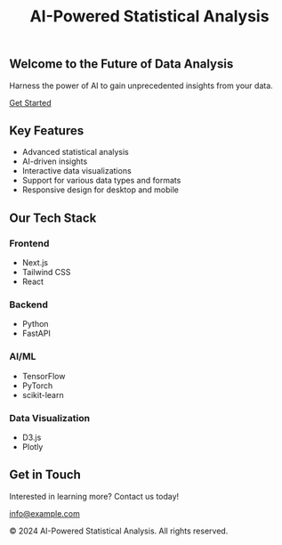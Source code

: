 <!DOCTYPE html>
<html lang="en">
<head>
    <meta charset="UTF-8">
    <meta name="viewport" content="width=device-width, initial-scale=1.0">
    <title>AI-Powered Statistical Analysis</title>
    <script src="https://cdn.tailwindcss.com"></script>
</head>
<body class="bg-gray-100 font-sans">
    <header class="bg-blue-600 text-white py-4">
        <div class="container mx-auto px-4">
            <h1 class="text-3xl font-bold">AI-Powered Statistical Analysis</h1>
        </div>
    </header>

<main class="container mx-auto px-4 py-8">
        <section class="mb-12">
            <h2 class="text-2xl font-semibold mb-4">Welcome to the Future of Data Analysis</h2>
            <p class="text-lg mb-4">Harness the power of AI to gain unprecedented insights from your data.</p>
            <a href="#" class="bg-blue-500 hover:bg-blue-700 text-white font-bold py-2 px-4 rounded">
                Get Started
            </a>
        </section>

<section class="mb-12">
            <h2 class="text-2xl font-semibold mb-4">Key Features</h2>
            <ul class="list-disc list-inside">
                <li>Advanced statistical analysis</li>
                <li>AI-driven insights</li>
                <li>Interactive data visualizations</li>
                <li>Support for various data types and formats</li>
                <li>Responsive design for desktop and mobile</li>
            </ul>
        </section>

<section class="mb-12">
            <h2 class="text-2xl font-semibold mb-4">Our Tech Stack</h2>
            <div class="grid grid-cols-2 md:grid-cols-4 gap-4">
                <div class="bg-white p-4 rounded shadow">
                    <h3 class="font-semibold">Frontend</h3>
                    <ul>
                        <li>Next.js</li>
                        <li>Tailwind CSS</li>
                        <li>React</li>
                    </ul>
                </div>
                <div class="bg-white p-4 rounded shadow">
                    <h3 class="font-semibold">Backend</h3>
                    <ul>
                        <li>Python</li>
                        <li>FastAPI</li>
                    </ul>
                </div>
                <div class="bg-white p-4 rounded shadow">
                    <h3 class="font-semibold">AI/ML</h3>
                    <ul>
                        <li>TensorFlow</li>
                        <li>PyTorch</li>
                        <li>scikit-learn</li>
                    </ul>
                </div>
                <div class="bg-white p-4 rounded shadow">
                    <h3 class="font-semibold">Data Visualization</h3>
                    <ul>
                        <li>D3.js</li>
                        <li>Plotly</li>
                    </ul>
                </div>
            </div>
        </section>

<section>
            <h2 class="text-2xl font-semibold mb-4">Get in Touch</h2>
            <p class="mb-4">Interested in learning more? Contact us today!</p>
            <a href="mailto:info@example.com" class="text-blue-500 hover:underline">info@example.com</a>
        </section>
    </main>

<footer class="bg-gray-800 text-white py-4 mt-12">
        <div class="container mx-auto px-4 text-center">
            <p>&copy; 2024 AI-Powered Statistical Analysis. All rights reserved.</p>
        </div>
</footer>
</body>
</html>